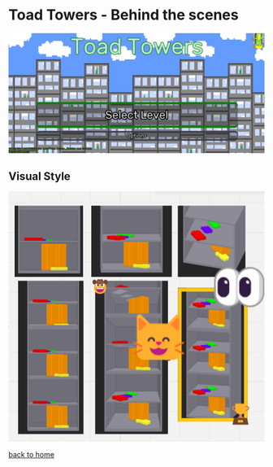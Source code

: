 # Toad Towers - Behind the scenes

![cover](ToadBanner.PNG)

## Visual Style
![ToadTowersBanner](tower_research.png)

[back to home](./index)
